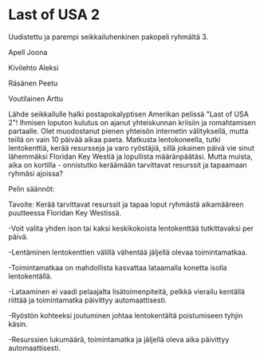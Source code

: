 # Last of USA 2

Uudistettu ja parempi seikkailuhenkinen pakopeli ryhmältä 3.

Apell Joona

Kivilehto Aleksi

Räsänen Peetu

Voutilainen Arttu 

Lähde seikkailulle halki postapokalyptisen Amerikan pelissä "Last of USA 2"! Ihmisen loputon kulutus on ajanut yhteiskunnan kriisiin ja romahtamisen partaalle. Olet muodostanut pienen yhteisön internetin välityksellä, mutta teillä on vain 10 päivää aikaa paeta. Matkusta lentokoneella, tutki lentokenttiä, kerää resursseja ja varo ryöstäjiä, sillä jokainen päivä vie sinut lähemmäksi Floridan Key Westiä ja lopullista määränpäätäsi. Mutta muista, aika on kortilla - onnistutko keräämään tarvittavat resurssit ja tapaamaan ryhmäsi ajoissa?

Pelin säännöt:

Tavoite: Kerää tarvittavat resurssit ja tapaa loput ryhmästä aikamääreen puutteessa Floridan Key Westissä.

-Voit valita yhden ison tai kaksi keskikokoista lentokenttää tutkittavaksi per päivä.
    
-Lentäminen lentokenttien välillä vähentää jäljellä olevaa toimintamatkaa.
    
-Toimintamatkaa on mahdollista kasvattaa lataamalla konetta isolla lentokentällä.
    
-Lataaminen ei vaadi pelaajalta lisätoimenpiteitä, pelkkä vierailu kentällä riittää ja toimintamatka päivittyy automaattisesti.
    
-Ryöstön kohteeksi joutuminen johtaa lentokentältä poistumiseen tyhjin käsin. 
    
-Resurssien lukumäärä, toimintamatka ja jäljellä oleva aika päivittyy automaattisesti.
